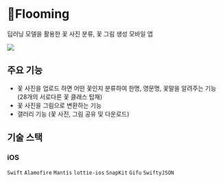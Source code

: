 # 🥀Flooming
딥러닝 모델을 활용한 꽃 사진 분류, 꽃 그림 생성 모바일 앱

<img src="/sample_picture.jpg">

## 주요 기능
- 꽃 사진을 업로드 하면 어떤 꽃인지 분류하여 한명, 영문명, 꽃말을 알려주는 기능 (28개의 서로다른 꽃 클래스 탑재)
- 꽃 사진을 그림으로 변환하는 기능
- 갤러리 기능 (꽃 사진, 그림 공유 및 다운로드)

## 기술 스택

### iOS
```Swift``` ```Alamofire``` ```Mantis``` ```lottie-ios``` ```SnapKit``` ```Gifu``` ```SwiftyJSON```
